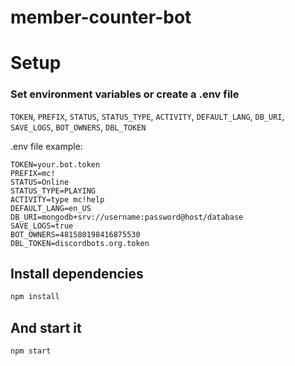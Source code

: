 # member-counter-bot

# Setup

### Set environment variables or create a .env file

`TOKEN`, `PREFIX`, `STATUS`, `STATUS_TYPE`, `ACTIVITY`, `DEFAULT_LANG`, `DB_URI`, `SAVE_LOGS`, `BOT_OWNERS`, `DBL_TOKEN`

.env file example:

```
TOKEN=your.bot.token
PREFIX=mc!
STATUS=Online
STATUS_TYPE=PLAYING
ACTIVITY=type mc!help
DEFAULT_LANG=en_US
DB_URI=mongodb+srv://username:password@host/database
SAVE_LOGS=true
BOT_OWNERS=481580198416875530
DBL_TOKEN=discordbots.org.token
```

## Install dependencies

```sh
npm install
```

## And start it

```sh
npm start
```
